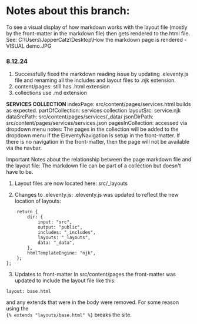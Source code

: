 # Notes about this branch:

To see a visual display of how markdown works with the layout file (mostly by the front-matter in the markdown file) then gets rendered to the html file. See: C:\Users\JapperCatz\Desktop\How the markdown page is rendered -VISUAL demo.JPG

### 8.12.24
1. Successfully fixed the markdown reading issue by updating .eleventy.js file and renaming all the includes and layout files to .njk extension.
2. content/pages: still has .html extension
3. collections use .md extension

**SERVICES COLLECTION**
indexPage: src/content/pages/services.html builds as expected. 
partOfCollection: services collection
layoutSrc: service.njk
dataSrcPath: src/content/pages/services/_data/
jsonDirPath: src/content/pages/services/services.json
pagesInCollection: accessed via dropdown menu
notes: The pages in the collection will be added to the dropdown menu if the EleventyNavigation is setup in the front-matter. If there is no navigation in the front-matter, then the page will not be available via the navbar.

Important Notes about the relationship between the page markdown file and the layout file:
The markdown file can be part of a collection but doesn't have to be. 


1. Layout files are now located here: src/_layouts

2. Changes to .eleventy.js:
.eleventy.js was updated to reflect the new location of layouts:
```
    return {
        dir: {
            input: "src",
            output: "public",
            includes: "_includes",
            layouts: "_layouts",
            data: "_data",
        },
        htmlTemplateEngine: "njk",
    };
};
```

3. Updates to front-matter
In src/content/pages the front-matter was updated to include the layout file like this:
```
layout: base.html
```
and any extends that were in the body were removed. For some reason using the  
` {% extends "layouts/base.html" %} ` breaks the site. 